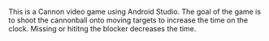 This is a Cannon video game using Android Studio. 
The goal of the game is to shoot the cannonball onto moving targets to increase the time on the clock.
Missing or hititng the blocker decreases the time. 
